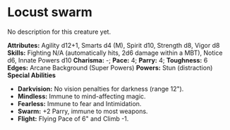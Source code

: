 # Locust swarm

No description for this creature yet.

**Attributes:** Agility d12+1, Smarts d4 (M), Spirit d10, Strength d8,
Vigor d8
**Skills:** Fighting N/A (automatically hits, 2d6 damage within a MBT),
Notice d6, Innate Powers d10
**Charisma:** -; **Pace:** 4; **Parry:** 4; **Toughness:** 6
**Edges:** Arcane Background (Super Powers)
**Powers:** Stun (distraction)
**Special Abilities**

- **Darkvision:** No vision penalties for darkness (range 12").
- **Mindless:** Immune to mind-affecting magic.
- **Fearless:** Immune to fear and Intimidation.
- **Swarm:** +2 Parry, immune to most weapons.
- **Flight:** Flying Pace of 6" and Climb -1.
